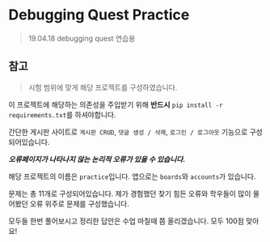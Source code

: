 # Debugging Quest Practice

> 19.04.18 debugging quest 연습용

## 참고

> 시험 범위에 맞게 해당 프로젝트를 구성하였습니다.

이 프로젝트에 해당하는 의존성을 주입받기 위해 **반드시** `pip install -r requirements.txt`를 하셔야합니다.

간단한 게시판 사이트로 `게시판 CRUD`, `댓글 생성 / 삭제`, `로그인 / 로그아웃` 기능으로 구성되어있습니다.

***오류페이지가 나타나지 않는 논리적 오류가 있을 수 있습니다.***

해당 프로젝트의 이름은 `practice`입니다. 앱으로는 `boards`와 `accounts`가 있습니다.

문제는 총 11개로 구성되어있습니다. 제가 경험했던 찾기 힘든 오류와 학우들이 많이 물어봤던 오류 위주로 문제를 구성했습니다.

모두들 한번 풀어보시고 정리한 답안은 수업 마칠때 쯤 올리겠습니다. 모두 100점 맞아요!
